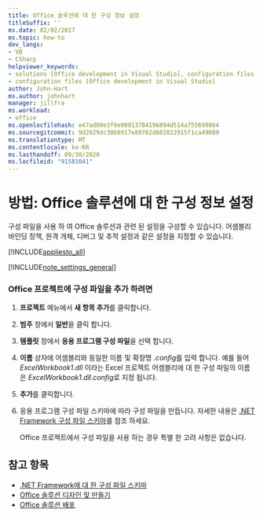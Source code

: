 ```yaml
---
title: Office 솔루션에 대 한 구성 정보 설정
titleSuffix: ''
ms.date: 02/02/2017
ms.topic: how-to
dev_langs:
- VB
- CSharp
helpviewer_keywords:
- solutions [Office development in Visual Studio], configuration files
- configuration files [Office development in Visual Studio]
author: John-Hart
ms.author: johnhart
manager: jillfra
ms.workload:
- office
ms.openlocfilehash: e47ad00e3f9e90913784196894d514a755699864
ms.sourcegitcommit: 9d2829dc30b6917e89762d602022915f1ca49089
ms.translationtype: MT
ms.contentlocale: ko-KR
ms.lasthandoff: 09/30/2020
ms.locfileid: "91581041"
---
```

# <a name="how-to-set-up-configuration-information-for-an-office-solution"></a>방법: Office 솔루션에 대 한 구성 정보 설정
  구성 파일을 사용 하 여 Office 솔루션과 관련 된 설정을 구성할 수 있습니다. 어셈블리 바인딩 정책, 원격 개체, 디버그 및 추적 설정과 같은 설정을 지정할 수 있습니다.

 [!INCLUDE[appliesto_all](../vsto/includes/appliesto-all-md.md)]

 [!INCLUDE[note_settings_general](../sharepoint/includes/note-settings-general-md.md)]

### <a name="to-add-a-configuration-file-to-your-office-project"></a>Office 프로젝트에 구성 파일을 추가 하려면

1. **프로젝트** 메뉴에서 **새 항목 추가**를 클릭합니다.

2. **범주** 창에서 **일반**을 클릭 합니다.

3. **템플릿** 창에서 **응용 프로그램 구성 파일**을 선택 합니다.

4. **이름** 상자에 어셈블리와 동일한 이름 및 확장명 *.config*를 입력 합니다. 예를 들어 *ExcelWorkbook1.dll* 이라는 Excel 프로젝트 어셈블리에 대 한 구성 파일의 이름은 *ExcelWorkbook1.dll.config*로 지정 됩니다.

5. **추가**를 클릭합니다.

6. 응용 프로그램 구성 파일 스키마에 따라 구성 파일을 만듭니다. 자세한 내용은 [.NET Framework 구성 파일 스키마](/dotnet/framework/configure-apps/file-schema/index)를 참조 하세요.

   Office 프로젝트에서 구성 파일을 사용 하는 경우 특별 한 고려 사항은 없습니다.

## <a name="see-also"></a>참고 항목
- [.NET Framework에 대 한 구성 파일 스키마](/dotnet/framework/configure-apps/file-schema/index)
- [Office 솔루션 디자인 및 만들기](../vsto/designing-and-creating-office-solutions.md)
- [Office 솔루션 배포](../vsto/deploying-an-office-solution.md)
